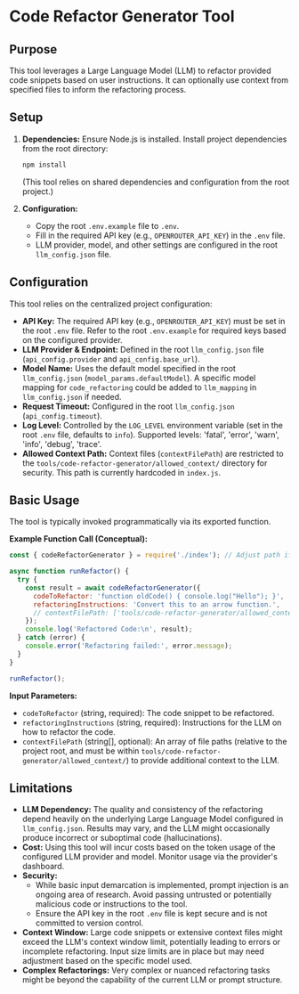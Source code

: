 # Code Refactor Generator Tool

## Purpose

This tool leverages a Large Language Model (LLM) to refactor provided code snippets based on user instructions. It can optionally use context from specified files to inform the refactoring process.

## Setup

1.  **Dependencies:** Ensure Node.js is installed. Install project dependencies from the root directory:

    ```bash
    npm install
    ```

    (This tool relies on shared dependencies and configuration from the root project.)

2.  **Configuration:**
    - Copy the root `.env.example` file to `.env`.
    - Fill in the required API key (e.g., `OPENROUTER_API_KEY`) in the `.env` file.
    - LLM provider, model, and other settings are configured in the root `llm_config.json` file.

## Configuration

This tool relies on the centralized project configuration:

- **API Key:** The required API key (e.g., `OPENROUTER_API_KEY`) must be set in the root `.env` file. Refer to the root `.env.example` for required keys based on the configured provider.
- **LLM Provider & Endpoint:** Defined in the root `llm_config.json` file (`api_config.provider` and `api_config.base_url`).
- **Model Name:** Uses the default model specified in the root `llm_config.json` (`model_params.defaultModel`). A specific model mapping for `code_refactoring` could be added to `llm_mapping` in `llm_config.json` if needed.
- **Request Timeout:** Configured in the root `llm_config.json` (`api_config.timeout`).
- **Log Level:** Controlled by the `LOG_LEVEL` environment variable (set in the root `.env` file, defaults to `info`). Supported levels: 'fatal', 'error', 'warn', 'info', 'debug', 'trace'.
- **Allowed Context Path:** Context files (`contextFilePath`) are restricted to the `tools/code-refactor-generator/allowed_context/` directory for security. This path is currently hardcoded in `index.js`.

## Basic Usage

The tool is typically invoked programmatically via its exported function.

**Example Function Call (Conceptual):**

```javascript
const { codeRefactorGenerator } = require('./index'); // Adjust path if needed

async function runRefactor() {
  try {
    const result = await codeRefactorGenerator({
      codeToRefactor: 'function oldCode() { console.log("Hello"); }',
      refactoringInstructions: 'Convert this to an arrow function.',
      // contextFilePath: ['tools/code-refactor-generator/allowed_context/example.js'] // Optional context
    });
    console.log('Refactored Code:\n', result);
  } catch (error) {
    console.error('Refactoring failed:', error.message);
  }
}

runRefactor();
```

**Input Parameters:**

- `codeToRefactor` (string, required): The code snippet to be refactored.
- `refactoringInstructions` (string, required): Instructions for the LLM on how to refactor the code.
- `contextFilePath` (string[], optional): An array of file paths (relative to the project root, and must be within `tools/code-refactor-generator/allowed_context/`) to provide additional context to the LLM.

## Limitations

- **LLM Dependency:** The quality and consistency of the refactoring depend heavily on the underlying Large Language Model configured in `llm_config.json`. Results may vary, and the LLM might occasionally produce incorrect or suboptimal code (hallucinations).
- **Cost:** Using this tool will incur costs based on the token usage of the configured LLM provider and model. Monitor usage via the provider's dashboard.
- **Security:**
  - While basic input demarcation is implemented, prompt injection is an ongoing area of research. Avoid passing untrusted or potentially malicious code or instructions to the tool.
  - Ensure the API key in the root `.env` file is kept secure and is not committed to version control.
- **Context Window:** Large code snippets or extensive context files might exceed the LLM's context window limit, potentially leading to errors or incomplete refactoring. Input size limits are in place but may need adjustment based on the specific model used.
- **Complex Refactorings:** Very complex or nuanced refactoring tasks might be beyond the capability of the current LLM or prompt structure.
